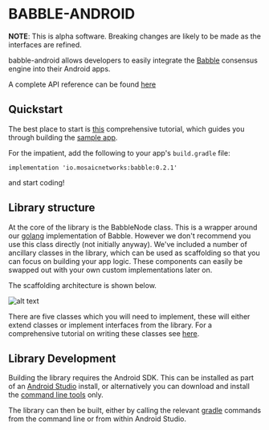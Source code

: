 # BABBLE-ANDROID

**NOTE**:
This is alpha software. Breaking changes are likely to be made as the
interfaces are refined.

babble-android allows developers to easily integrate the
[Babble](https://github.com/mosaicnetworks/babble) consensus engine
into their Android apps.

A complete API reference can be found [here](https://javadoc.io/doc/io.mosaicnetworks/babble/latest/index.html)

## Quickstart

The best place to start is [this](https://github.com/mosaicnetworks/babble-android/tree/master/docs/first_app) comprehensive tutorial,
which guides you through building the [sample app](https://github.com/mosaicnetworks/babble-android/tree/master/sample).

For the impatient, add the following to your app's `build.gradle` file:

```implementation 'io.mosaicnetworks:babble:0.2.1'```

and start coding!

## Library structure

At the core of the library is the BabbleNode class. This is a
wrapper around our [golang](https://github.com/mosaicnetworks/babble)
implementation of Babble. However we don't recommend you use this class
directly (not initially anyway). We've included a number of ancillary
classes in the library, which can be used as scaffolding so that you can
focus on building your app logic. These components can easily be swapped
out with your own custom implementations later on.

The scaffolding architecture is shown below.

![alt text](https://github.com/mosaicnetworks/babble-android/pics/android-architecture.svg "Scaffold app architecture")

There are five classes which you will need to
implement, these will either extend classes or implement interfaces from
the library. For a comprehensive tutorial on writing these classes see
[here](https://github.com/mosaicnetworks/babble-android/tree/master/docs/first_app).

## Library Development

Building the library requires the Android SDK. This can be installed
as part of an [Android Studio](https://developer.android.com/studio)
install, or alternatively you can download and install the
[command line tools](https://developer.android.com/studio/index.html#command-tools)
only.

The library can then be built, either by calling the relevant [gradle](https://gradle.org/)
commands from the command line or from within Android Studio.
